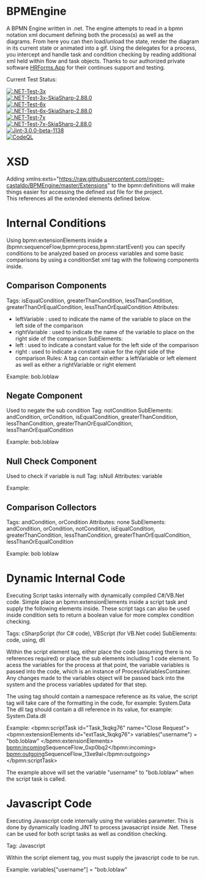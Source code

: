 # BPMEngine
A BPMN Engine written in .net.  The engine attempts to read in a bpmn notation xml document defining both the process(s) as well as the diagrams.  From here you can then load/unload the state,
render the diagram in its current state or animated into a gif.  Using the delegates for a process, you intercept and handle task and condition checking by reading additional xml held within flow and 
task objects.  Thanks to our authorized private software [HRForms.App](https://www.hrforms.app) for their continues support and testing.

Current Test Status:

[![.NET-Test-3x](https://github.com/roger-castaldo/BPMEngine/actions/workflows/unittests3x.yml/badge.svg?no-cache)](https://github.com/roger-castaldo/BPMEngine/actions/workflows/unittests3x.yml)\
[![.NET-Test-3x-SkiaSharp-2.88.0](https://github.com/roger-castaldo/BPMEngine/actions/workflows/unittests3x-Skia.yml/badge.svg?no-cache)](https://github.com/roger-castaldo/BPMEngine/actions/workflows/unittests3x-Skia.yml)\
[![.NET-Test-6x](https://github.com/roger-castaldo/BPMEngine/actions/workflows/unittests6x.yml/badge.svg?no-cache)](https://github.com/roger-castaldo/BPMEngine/actions/workflows/unittests6x.yml)\
[![.NET-Test-6x-SkiaSharp-2.88.0](https://github.com/roger-castaldo/BPMEngine/actions/workflows/unittests6x-Skia.yml/badge.svg?no-cache)](https://github.com/roger-castaldo/BPMEngine/actions/workflows/unittests6x-Skia.yml)\
[![.NET-Test-7x](https://github.com/roger-castaldo/BPMEngine/actions/workflows/unittests7x.yml/badge.svg?no-cache)](https://github.com/roger-castaldo/BPMEngine/actions/workflows/unittests7x.yml)\
[![.NET-Test-7x-SkiaSharp-2.88.0](https://github.com/roger-castaldo/BPMEngine/actions/workflows/unittests7x-Skia.yml/badge.svg?no-cache)](https://github.com/roger-castaldo/BPMEngine/actions/workflows/unittests7x-Skia.yml)\
[![Jint-3.0.0-beta-1138](https://github.com/roger-castaldo/BPMEngine/actions/workflows/unittestsJint.yml/badge.svg?no-cache)](https://github.com/roger-castaldo/BPMEngine/actions/workflows/unittestsJint.yml)\
[![CodeQL](https://github.com/roger-castaldo/BPMEngine/actions/workflows/codeql.yml/badge.svg?no-cache)](https://github.com/roger-castaldo/BPMEngine/actions/workflows/codeql.yml)

# XSD

Adding xmlns:exts="https://raw.githubusercontent.com/roger-castaldo/BPMEngine/master/Extensions" to the bpmn:definitions will make things easier for accessing the defined xsd file for the project.  
This references all the extended elements defined below.

# Internal Conditions

Using bpmn:extensionElements inside a (bpmn:sequenceFlow,bpmn:process,bpmn:startEvent) you can specify conditions to be analyzed based on process variables and some basic comparisons by 
using a conditionSet xml tag with the following components inside.

## Comparison Components

Tags: isEqualCondition, greaterThanCondition, lessThanCondition, greaterThanOrEqualCondition, lessThanOrEqualCondition
Attributes: 
- leftVariable : used to indicate the name of the variable to place on the left side of the comparison
- rightVariable : used to indicate the name of the variable to place on the right side of the comparison
SubElements:
- left : used to indicate a constant value for the left side of the comparison
- right : used to indicate a constant value for the right side of the comparison
Rules: A tag can contain either a leftVariable or left element as well as either a rightVariable or right element

Example: 
<isEqualCondition leftVariable="username">
	<right>bob.loblaw</right>
</isEqualCondition>

## Negate Component

Used to negate the sub condition
Tag: notCondition
SubElements: andCondition, orCondition, isEqualCondition, greaterThanCondition, lessThanCondition, greaterThanOrEqualCondition, lessThanOrEqualCondition

Example:
<notCondition>
	<isEqualCondition leftVariable="username">
		<right>bob.loblaw</right>
	</isEqualCondition>
</notCondition>

## Null Check Component

Used to check if variable is null
Tag: isNull
Attributes: variable

Example:
<isNull variable="username"/>

## Comparison Collectors

Tags: andCondition, orCondition
Attributes: none
SubElements: andCondition, orCondition, notCondition, isEqualCondition, greaterThanCondition, lessThanCondition, greaterThanOrEqualCondition, lessThanOrEqualCondition

Example:
<andCondition>
	<isEqualCondition leftVariable="firstName">
		<right>bob</right>
	</isEqualCondition>	
	<isEqualCondition leftVariable="lastName">
		<right>loblaw</right>
	</isEqualCondition>
</andCondition>

# Dynamic Internal Code

Executing Script tasks internally with dynamically compiled C#/VB.Net code.  Simple place an bpmn:extensionElements inside a script task and supply the following elements inside.
These script tags can also be used inside condition sets to return a boolean value for more complex condition checking.

Tags: cSharpScript (for C# code), VBScript (for VB.Net code)
SubElements: code, using, dll

Within the script element tag, either place the code (assuming there is no references required) or place the sub elements including 1 code element.  To acess the variables 
for the process at that point, the variable variables is passed into the code, which is an instance of ProcessVariablesContainer.  Any changes made to the variables object 
will be passed back into the system and the process variables updated for that step.

The using tag should contain a namespace reference as its value, the script tag will take care of the formatting in the code, for example: System.Data
The dll tag should contain a dll reference in its value, for example: System.Data.dll

Example:
<bpmn:scriptTask id="Task_1kqkg76" name="Close Request">
	<bpmn:extensionElements id="extTask_1kqkg76">
		<VBScript>
			variables("username") = "bob.loblaw"
		</VBScript>
	</bpmn:extensionElements>
	<bpmn:incoming>SequenceFlow_0xp0bq2</bpmn:incoming>
	<bpmn:outgoing>SequenceFlow_13xe9al</bpmn:outgoing>
</bpmn:scriptTask>

The example above will set the variable "username" to "bob.loblaw" when the script task is called.

# Javascript Code

Executing Javascript code internally using the variables parameter.  This is done by dynamically loading JINT to process javasacript inside .Net.  These can be used for both script tasks 
as well as condition checking.

Tag: Javascript

Within the script element tag, you must supply the javascript code to be run.

Example:
<Javascript>
	variables["username"] = "bob.loblaw"
</Javascript>
